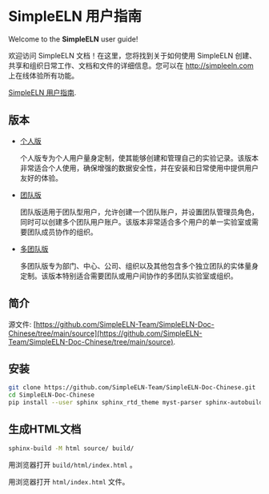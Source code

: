 # SimpleELN 用户指南

Welcome to the **SimpleELN** user guide! 

欢迎访问 SimpleELN 文档！在这里，您将找到关于如何使用 SimpleELN 创建、共享和组织日常工作、文档和文件的详细信息。您可以在 http://simpleeln.com 上在线体验所有功能。

[SimpleELN 用户指南](https://simpleeln-documentation.readthedocs.io/en/latest/index.html).

## 版本

  - [个人版](https://github.com/SimpleELN-Team/SimpleELN-Personal)
    
    个人版专为个人用户量身定制，使其能够创建和管理自己的实验记录。该版本非常适合个人使用，确保增强的数据安全性，并在安装和日常使用中提供用户友好的体验。
    
  - [团队版](https://github.com/SimpleELN-Team/SimpleELN-Team)
    
    团队版适用于团队型用户，允许创建一个团队账户，并设置团队管理员角色，同时可以创建多个团队用户账户。该版本非常适合多个用户的单一实验室或需要团队成员协作的组织。
    
  - [多团队版](https://github.com/SimpleELN-Team/SimpleELN-MultiTeam)
    
    多团队版专为部门、中心、公司、组织以及其他包含多个独立团队的实体量身定制。该版本特别适合需要团队或用户间协作的多团队实验室或组织。
    

## 简介

源文件: [https://github.com/SimpleELN-Team/SimpleELN-Doc-Chinese/tree/main/source](https://github.com/SimpleELN-Team/SimpleELN-Doc-Chinese/tree/main/source).

## 安装

~~~bash
git clone https://github.com/SimpleELN-Team/SimpleELN-Doc-Chinese.git
cd SimpleELN-Doc-Chinese
pip install --user sphinx sphinx_rtd_theme myst-parser sphinx-autobuild sphinx-design
~~~

## 生成HTML文档

~~~bash
sphinx-build -M html source/ build/
~~~

用浏览器打开 `build/html/index.html` 。

用浏览器打开 `html/index.html` 文件。

